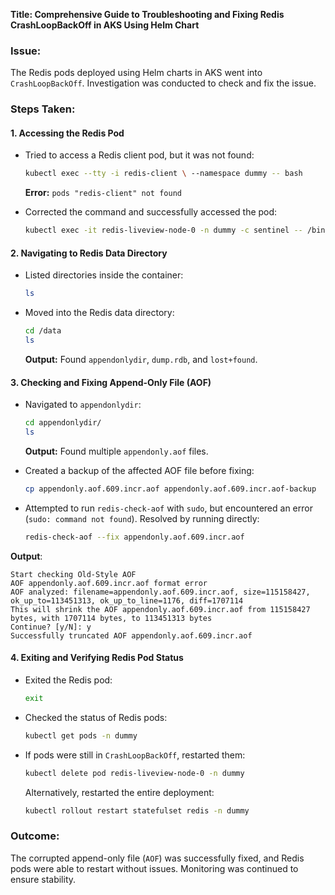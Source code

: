 **Title: Comprehensive Guide to Troubleshooting and Fixing Redis CrashLoopBackOff in AKS Using Helm Chart**

### Issue:
The Redis pods deployed using Helm charts in AKS went into `CrashLoopBackOff`. Investigation was conducted to check and fix the issue.

### Steps Taken:

#### 1. Accessing the Redis Pod
- Tried to access a Redis client pod, but it was not found:
  ```sh
  kubectl exec --tty -i redis-client \ --namespace dummy -- bash
  ```
  **Error:** `pods "redis-client" not found`

- Corrected the command and successfully accessed the pod:
  ```sh
  kubectl exec -it redis-liveview-node-0 -n dummy -c sentinel -- /bin/bash
  ```

#### 2. Navigating to Redis Data Directory
- Listed directories inside the container:
  ```sh
  ls
  ```
- Moved into the Redis data directory:
  ```sh
  cd /data
  ls
  ```
  **Output:** Found `appendonlydir`, `dump.rdb`, and `lost+found`.

#### 3. Checking and Fixing Append-Only File (AOF)
- Navigated to `appendonlydir`:
  ```sh
  cd appendonlydir/
  ls
  ```
  **Output:** Found multiple `appendonly.aof` files.

- Created a backup of the affected AOF file before fixing:
  ```sh
  cp appendonly.aof.609.incr.aof appendonly.aof.609.incr.aof-backup
  ```

- Attempted to run `redis-check-aof` with `sudo`, but encountered an error (`sudo: command not found`).
  Resolved by running directly:
  ```sh
  redis-check-aof --fix appendonly.aof.609.incr.aof
  ```
**Output**:
```
Start checking Old-Style AOF
AOF appendonly.aof.609.incr.aof format error
AOF analyzed: filename=appendonly.aof.609.incr.aof, size=115158427, ok_up_to=113451313, ok_up_to_line=1176, diff=1707114
This will shrink the AOF appendonly.aof.609.incr.aof from 115158427 bytes, with 1707114 bytes, to 113451313 bytes
Continue? [y/N]: y
Successfully truncated AOF appendonly.aof.609.incr.aof
```

#### 4. Exiting and Verifying Redis Pod Status
- Exited the Redis pod:
  ```sh
  exit
  ```
- Checked the status of Redis pods:
  ```sh
  kubectl get pods -n dummy
  ```
- If pods were still in `CrashLoopBackOff`, restarted them:
  ```sh
  kubectl delete pod redis-liveview-node-0 -n dummy
  ```
  Alternatively, restarted the entire deployment:
  ```sh
  kubectl rollout restart statefulset redis -n dummy
  ```

### Outcome:
The corrupted append-only file (`AOF`) was successfully fixed, and Redis pods were able to restart without issues. Monitoring was continued to ensure stability.
